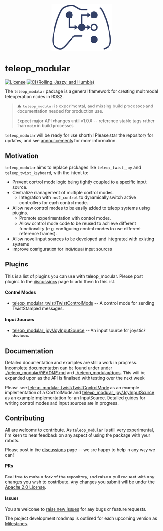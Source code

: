 <div align="center">
  <picture>
    <source media="(prefers-color-scheme: light)" srcset="docs/assets/teleop_modular_logo.svg">
    <source media="(prefers-color-scheme: dark)" srcset="docs/assets/teleop_modular_logo_dark.svg">
    <img src="docs/assets/teleop_modular_logo.svg" width="200px" alt="teleop_modular logo">
  </picture>
</div>

# teleop_modular

[![License](https://img.shields.io/badge/License-Apache%202.0-blue.svg)](https://opensource.org/licenses/Apache-2.0)
[![CI (Rolling, Jazzy, and Humble)](https://github.com/BaileyChessum/teleop_modular/actions/workflows/ci.yml/badge.svg?branch=main)](https://github.com/BaileyChessum/teleop_modular/actions/workflows/ci.yml?query=branch%3Amain)


The `teleop_modular` package is a general framework for creating multimodal teleoperation nodes in ROS2.

> ⚠️ `teleop_modular` is experimental, and missing build processes and documentation needed for production use. 
> 
> Expect major API changes until v1.0.0 -- reference stable tags rather than `main` in build processes

`teleop_modular` will be ready for use shortly! Please star the repository for updates, and see [announcements](https://github.com/BaileyChessum/teleop_modular/discussions/categories/announcements) for more information.

## Motivation

`teleop_modular` aims to replace packages like `teleop_twist_joy` and `teleop_twist_keyboard`, with the intent to:
- Prevent control mode logic being tightly coupled to a specific input source.
- Centralize management of multiple control modes.
  - Integration with `ros2_control` to dynamically switch active controllers for each control mode.
- Allow new control modes to be easily added to teleop systems using plugins.
  - Promote experimentation with control modes.
  - Allow control mode code to be reused to achieve different functionality 
    (e.g. configuring control modes to use different reference frames).
- Allow novel input sources to be developed and integrated with existing systems
- Improve configuration for individual input sources

## Plugins

This is a list of plugins you can use with teleop_modular. Please post plugins to the [discussions](https://github.com/BaileyChessum/teleop_modular/discussions/categories/general) page to add them to this list.

#### Control Modes

- [teleop_modular_twist/TwistControlMode](./teleop_modular_twist) -- A control mode for sending TwistStamped messages.

#### Input Sources

- [teleop_modular_joy/JoyInputSource](./teleop_modular_joy) -- An input source for joystick devices.

## Documentation 

Detailed documentation and examples are still a work in progress. Incomplete documentation can be found under under [./teleop_modular/README.md](./teleop_modular/README.md) and [./teleop_modular/docs](./teleop_modular/docs). This will be expanded upon as the API is finalised with testing over the next week.

Please see [teleop_modular_twist/TwistControlMode](./teleop_modular_twist) as an example implementation of a ControlMode and [teleop_modular_joy/JoyInputSource](./teleop_modular_joy) as an example implementation for an InputSource. Detailed guides for writing control modes and input sources are in progress.

## Contributing

All are welcome to contribute. As `teleop_modular` is still very experimental, I'm keen to hear feedback on any aspect of using the package with your robots.

Please post in the [discussions](https://github.com/BaileyChessum/teleop_modular/discussions/categories/general) page -- we are happy to help in any way we can!

#### PRs

Feel free to make a fork of the repository, and raise a pull request with any changes you wish to contribute. Any changes you submit will be under the [Apache 2.0 License](./LICENSE.txt).

#### Issues

You are welcome to [raise new issues](https://github.com/BaileyChessum/teleop_modular/issues/new) for any bugs or feature requests.

The project development roadmap is outlined for each upcoming version as [Milestones](https://github.com/BaileyChessum/teleop_modular/milestones).


